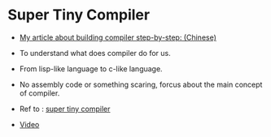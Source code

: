 # Super Tiny Compiler

- [My article about building compiler step-by-step: (Chinese)](http://abalone0204.github.io/2016/04/25/Super-tiny-compiler/)

- To understand what does compiler do for us.

- From lisp-like language to c-like language.

- No assembly code or something scaring, forcus about the main concept of compiler.

- Ref to : [super tiny compiler](https://github.com/thejameskyle/the-super-tiny-compiler/)

- [Video](https://www.youtube.com/watch?v=Tar4WgAfMr4)